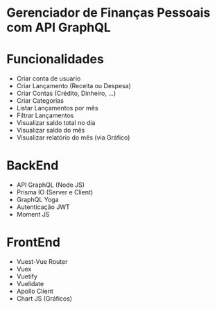 # Gerenciador de Finanças Pessoais com API GraphQL

# Funcionalidades

- Criar conta de usuario
- Criar Lançamento (Receita ou Despesa)
- Criar Contas (Crédito, Dinheiro, ...)
- Criar Categorias
- Listar Lançamentos por mês
- Filtrar Lançamentos
- Visualizar saldo total no dia
- Visualizar saldo do mês
- Visualizar relatório do mês (via Gráfico)

# BackEnd

- API GraphQL (Node JS)
- Prisma IO (Server e Client)
- GraphQL Yoga
- Autenticação JWT
- Moment JS

# FrontEnd

- Vuest-Vue Router
- Vuex
- Vuetify
- Vuelidate
- Apollo Client
- Chart JS (Gráficos)
